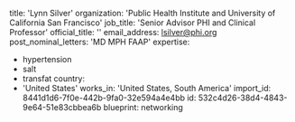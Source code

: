 title: 'Lynn Silver'
organization: 'Public Health Institute and University of California San Francisco'
job_title: 'Senior Advisor PHI and Clinical Professor'
official_title: ''
email_address: lsilver@phi.org
post_nominal_letters: 'MD MPH FAAP'
expertise:
  - hypertension
  - salt
  - transfat
country:
  - 'United States'
works_in: 'United States, South America'
import_id: 8441d1d6-7f0e-442b-9fa0-32e594a4e4bb
id: 532c4d26-38d4-4843-9e64-51e83cbbea6b
blueprint: networking
